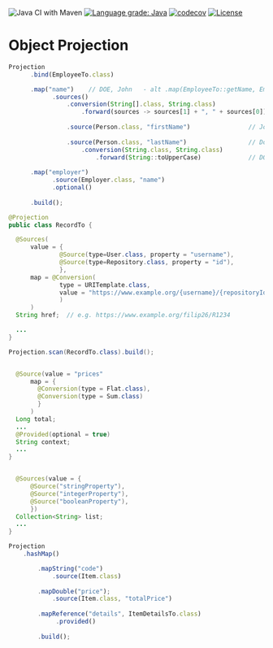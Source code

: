 ![Java CI with Maven](https://github.com/filip26/object-projection/workflows/Java%20CI%20with%20Maven/badge.svg)
[![Language grade: Java](https://img.shields.io/lgtm/grade/java/g/filip26/object-projection.svg?logo=lgtm&logoWidth=18)](https://lgtm.com/projects/g/filip26/object-projection/context:java)
[![codecov](https://codecov.io/gh/filip26/object-projection/branch/master/graph/badge.svg)](https://codecov.io/gh/filip26/object-projection)
[![License](https://img.shields.io/badge/License-Apache%202.0-blue.svg)](https://opensource.org/licenses/Apache-2.0)

# Object Projection

```javascript
Projection
      .bind(EmployeeTo.class)

      .map("name")    // DOE, John   - alt .map(EmployeeTo::getName, EmployeeTo::setName)
            .sources()
                .conversion(String[].class, String.class)
                    .forward(sources -> sources[1] + ", " + sources[0])    // DOE, John
                    
                .source(Person.class, "firstName")                // John
                    
                .source(Person.class, "lastName")                 // Doe
                    .conversion(String.class, String.class)
                        .forward(String::toUpperCase)             // DOE
          
      .map("employer")
            .source(Employer.class, "name")
            .optional()
                
      .build();
```

```java
@Projection
public class RecordTo {

  @Sources(
      value = {
              @Source(type=User.class, property = "username"),
              @Source(type=Repository.class, property = "id"),
              },
      map = @Conversion(
              type = URITemplate.class,
              value = "https://www.example.org/{username}/{repositoryId}"
              )
      )
  String href;  // e.g. https://www.example.org/filip26/R1234

  ...
}

Projection.scan(RecordTo.class).build();
```

```java

  @Source(value = "prices"
      map = {
        @Conversion(type = Flat.class),
        @Conversion(type = Sum.class)
        }
      )
  Long total;
  ...
  @Provided(optional = true)
  String context;
  ...
}
```

```java

  @Sources(value = {
      @Source("stringProperty"),
      @Source("integerProperty"),
      @Source("booleanProperty"),
      })
  Collection<String> list;
  ...
}
```



```javascript
Projection
    .hashMap()

        .mapString("code")
            .source(Item.class)
          
        .mapDouble("price");
            .source(Item.class, "totalPrice")
          
        .mapReference("details", ItemDetailsTo.class)
             .provided()
                          
        .build();
```
